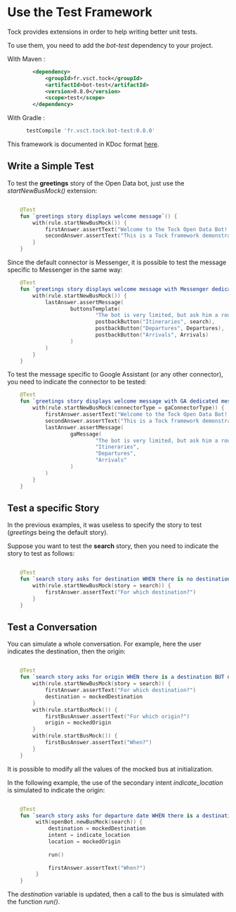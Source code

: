 # Use the Test Framework

Tock provides extensions in order to help writing better unit tests.

To use them, you need to add the *bot-test* dependency to your project.

With Maven :

```xml
        <dependency>
            <groupId>fr.vsct.tock</groupId>
            <artifactId>bot-test</artifactId>
            <version>0.8.0</version>
            <scope>test</scope>
        </dependency>
```

With Gradle :

```gradle
      testCompile 'fr.vsct.tock:bot-test:0.8.0'
``` 

This framework is documented in KDoc format [here](../dokka/tock/fr.vsct.tock.bot.test). 

## Write a Simple Test

To test the **greetings** story of the Open Data bot, just use the *startNewBusMock()* extension: 

```kotlin

    @Test
    fun `greetings story displays welcome message`() {
        with(rule.startNewBusMock()) {
            firstAnswer.assertText("Welcome to the Tock Open Data Bot! :)")
            secondAnswer.assertText("This is a Tock framework demonstration bot: https://github.com/voyages-sncf-technologies/tock")
        }
    }
```

Since the default connector is Messenger, it is possible to test the message specific to Messenger in the same way:

```kotlin
    @Test
    fun `greetings story displays welcome message with Messenger dedicated message`() {
        with(rule.startNewBusMock()) {
            lastAnswer.assertMessage(
                    buttonsTemplate(
                            "The bot is very limited, but ask him a route or the next departures from a station in France, and see the result! :)",
                            postbackButton("Itineraries", search),
                            postbackButton("Departures", Departures),
                            postbackButton("Arrivals", Arrivals)
                    )
            )
        }
    }
```

To test the message specific to Google Assistant (or any other connector),
  you need to indicate the connector to be tested:
 
```kotlin
    @Test
    fun `greetings story displays welcome message with GA dedicated message WHEN context contains GA connector`() {
        with(rule.startNewBusMock(connectorType = gaConnectorType)) {
            firstAnswer.assertText("Welcome to the Tock Open Data Bot! :)")
            secondAnswer.assertText("This is a Tock framework demonstration bot: https://github.com/voyages-sncf-technologies/tock")
            lastAnswer.assertMessage(
                    gaMessage(
                            "The bot is very limited, but ask him a route or the next departures from a station in France, and see the result! :)",
                            "Itineraries",
                            "Departures",
                            "Arrivals"
                    )
            )
        }
    }
```

## Test a specific Story

In the previous examples, it was useless to specify the story to test (*greetings* being the default story).

Suppose you want to test the **search** story, then you need to indicate the story to test as follows:

```kotlin

    @Test
    fun `search story asks for destination WHEN there is no destination in context`() {
        with(rule.startNewBusMock(story = search)) {
            firstAnswer.assertText("For which destination?")
        }
    }

```

## Test a Conversation

You can simulate a whole conversation. For example, here the user indicates the destination, then the origin:

```kotlin

    @Test
    fun `search story asks for origin WHEN there is a destination BUT no origin in context`() {
        with(rule.startNewBusMock(story = search)) {
            firstAnswer.assertText("For which destination?")
            destination = mockedDestination
        }
        with(rule.startBusMock()) {
            firstBusAnswer.assertText("For which origin?")
            origin = mockedOrigin
        }
        with(rule.startBusMock()) {
            firstBusAnswer.assertText("When?")
        }
    }

``` 

It is possible to modify all the values of the mocked bus at initialization.
 
In the following example, the use of the secondary intent *indicate_location* is simulated to indicate the origin:

```kotlin

    @Test
    fun `search story asks for departure date WHEN there is a destination and an origin but no departure date in context`() {
         with(openBot.newBusMock(search)) {
             destination = mockedDestination
             intent = indicate_location
             location = mockedOrigin
         
             run()
         
             firstAnswer.assertText("When?")
         }
    }
``` 

The *destination* variable is updated, then a call to the bus is simulated with the function *run()*.  